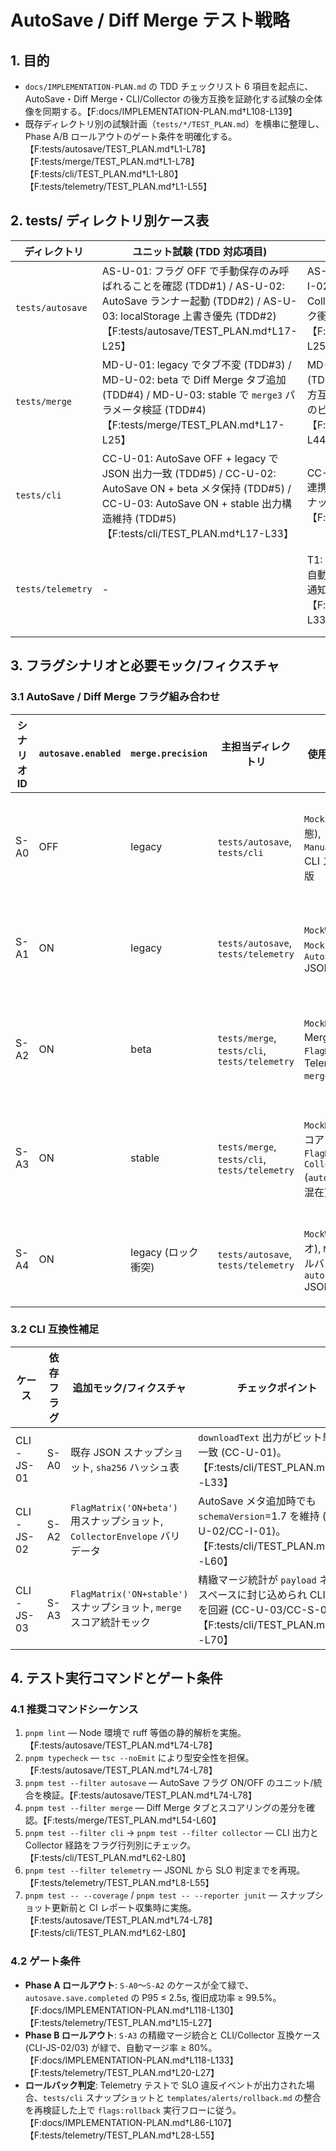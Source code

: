 # AutoSave / Diff Merge テスト戦略

## 1. 目的
- `docs/IMPLEMENTATION-PLAN.md` の TDD チェックリスト 6 項目を起点に、AutoSave・Diff Merge・CLI/Collector の後方互換を証跡化する試験の全体像を同期する。【F:docs/IMPLEMENTATION-PLAN.md†L108-L139】
- 既存ディレクトリ別の試験計画（`tests/*/TEST_PLAN.md`）を横串に整理し、Phase A/B ロールアウトのゲート条件を明確化する。【F:tests/autosave/TEST_PLAN.md†L1-L78】【F:tests/merge/TEST_PLAN.md†L1-L78】【F:tests/cli/TEST_PLAN.md†L1-L80】【F:tests/telemetry/TEST_PLAN.md†L1-L55】

## 2. tests/ ディレクトリ別ケース表
| ディレクトリ | ユニット試験 (TDD 対応項目) | 統合/スナップショット試験 | 備考 |
| --- | --- | --- | --- |
| `tests/autosave` | AS-U-01: フラグ OFF で手動保存のみ呼ばれることを確認 (TDD#1) / AS-U-02: AutoSave ランナー起動 (TDD#2) / AS-U-03: localStorage 上書き優先 (TDD#2)【F:tests/autosave/TEST_PLAN.md†L17-L25】 | AS-I-01: 復旧フロー不発 (TDD#1) / AS-I-02: Idle 2s 後の OPFS 書き込み + Collector 通知 (TDD#2) / AS-I-03: ロック衝突フォールバック (TDD#2)【F:tests/autosave/TEST_PLAN.md†L17-L25】 | OPFS 書き込み・ロックモックを `tests/fixtures/autosave` に集約し、`MockStoryboard`・`MockWebLock` を共有する。【F:tests/autosave/TEST_PLAN.md†L28-L72】 |
| `tests/merge` | MD-U-01: legacy でタブ不変 (TDD#3) / MD-U-02: beta で Diff Merge タブ追加 (TDD#4) / MD-U-03: stable で `merge3` パラメータ検証 (TDD#4)【F:tests/merge/TEST_PLAN.md†L17-L25】 | MD-I-01: 既存ショートカット維持 (TDD#3) / MD-I-02: Diff Merge タブで後方互換 (TDD#4) / MD-V-01: タブラベルのビジュアル比較【F:tests/merge/TEST_PLAN.md†L17-L44】 | `MockMergePackage` と重み付けスナップショットを `tests/fixtures/merge` に保管し、`beta`/`stable` の差分を JSON 化。【F:tests/merge/TEST_PLAN.md†L28-L52】 |
| `tests/cli` | CC-U-01: AutoSave OFF + legacy で JSON 出力一致 (TDD#5) / CC-U-02: AutoSave ON + beta メタ保持 (TDD#5) / CC-U-03: AutoSave ON + stable 出力構造維持 (TDD#5)【F:tests/cli/TEST_PLAN.md†L17-L33】 | CC-I-01: `buildPackage`→Collector ingest 連携 (TDD#5) / CC-S-01: Flag 行列別スナップショット (TDD#5)【F:tests/cli/TEST_PLAN.md†L17-L33】 | CLI 標準出力・成果物ハッシュを `__snapshots__/cli/{matrix}` へ保存し、Collector エンベロープを JSON Schema で検証。【F:tests/cli/TEST_PLAN.md†L34-L70】 |
| `tests/telemetry` | - | T1: 保存遅延 P95 / T2: 復旧成功率 / T3: 自動マージ率 / T4: ロック再試行 / T5: SLO 通知経路 (いずれも TDD#6)【F:tests/telemetry/TEST_PLAN.md†L8-L33】 | JSONL フィクスチャを `tests/fixtures/telemetry` に配置し、Analyzer/Reporter モックで SLO 判定を再現。【F:tests/telemetry/TEST_PLAN.md†L35-L55】 |

## 3. フラグシナリオと必要モック/フィクスチャ
### 3.1 AutoSave / Diff Merge フラグ組み合わせ
| シナリオ ID | `autosave.enabled` | `merge.precision` | 主担当ディレクトリ | 使用モック/フィクスチャ | 目的 |
| --- | --- | --- | --- | --- | --- |
| S-A0 | OFF | legacy | `tests/autosave`, `tests/cli` | `MockStoryboard` (初期状態), `ManualSaveShortcutMock`, CLI スナップショット既存版 | 既存保存・CLI 出力が完全一致する基準ラインの確立 (TDD#1,#3,#5)。【F:tests/autosave/TEST_PLAN.md†L17-L25】【F:tests/merge/TEST_PLAN.md†L17-L25】【F:tests/cli/TEST_PLAN.md†L17-L33】 |
| S-A1 | ON | legacy | `tests/autosave`, `tests/telemetry` | `MockWebLock` (取得成功), `MockFileLock` (未使用), `AutoSaveTelemetryEvent` JSONL | AutoSave 起動と Collector へのイベント送信経路を確認 (TDD#2,#6)。【F:tests/autosave/TEST_PLAN.md†L28-L72】【F:tests/telemetry/TEST_PLAN.md†L8-L33】 |
| S-A2 | ON | beta | `tests/merge`, `tests/cli`, `tests/telemetry` | `MockMergePackage` (Diff Merge 用差分), CLI `FlagMatrix('ON+beta')`, Telemetry `merge.diff.apply` JSONL | Diff Merge タブ導線と CLI 追加メタの互換性を検証 (TDD#4,#5,#6)。【F:tests/merge/TEST_PLAN.md†L17-L52】【F:tests/cli/TEST_PLAN.md†L17-L60】【F:tests/telemetry/TEST_PLAN.md†L8-L33】 |
| S-A3 | ON | stable | `tests/merge`, `tests/cli`, `tests/telemetry` | `MockMergePackage` (安定スコアリング), CLI `FlagMatrix('ON+stable')`, `CollectorEnvelope` (`autosave`/`merge` エントリ混在) | 精緻マージスコアと CLI/Collector スキーマの最終形を固定 (TDD#4,#5,#6)。【F:tests/merge/TEST_PLAN.md†L17-L52】【F:tests/cli/TEST_PLAN.md†L17-L70】【F:tests/telemetry/TEST_PLAN.md†L8-L33】 |
| S-A4 | ON | legacy (ロック衝突) | `tests/autosave`, `tests/telemetry` | `MockWebLock` (失敗シナリオ), `MockFileLock` (フォールバック取得), `autosave.lock.error` JSONL | Web Lock フォールバックと SLO アラート経路の耐性検証 (TDD#2,#6)。【F:tests/autosave/TEST_PLAN.md†L17-L72】【F:tests/telemetry/TEST_PLAN.md†L24-L33】 |

### 3.2 CLI 互換性補足
| ケース | 依存フラグ | 追加モック/フィクスチャ | チェックポイント |
| --- | --- | --- | --- |
| CLI-JS-01 | S-A0 | 既存 JSON スナップショット, `sha256` ハッシュ表 | `downloadText` 出力がビット単位で一致 (CC-U-01)。【F:tests/cli/TEST_PLAN.md†L17-L33】 |
| CLI-JS-02 | S-A2 | `FlagMatrix('ON+beta')` 用スナップショット, `CollectorEnvelope` バリデータ | AutoSave メタ追加時でも `schemaVersion`=1.7 を維持 (CC-U-02/CC-I-01)。【F:tests/cli/TEST_PLAN.md†L17-L60】 |
| CLI-JS-03 | S-A3 | `FlagMatrix('ON+stable')` スナップショット, `merge` スコア統計モック | 精緻マージ統計が `payload` ネームスペースに封じ込められ CLI 破壊を回避 (CC-U-03/CC-S-01)。【F:tests/cli/TEST_PLAN.md†L17-L70】 |

## 4. テスト実行コマンドとゲート条件
### 4.1 推奨コマンドシーケンス
1. `pnpm lint` — Node 環境で ruff 等価の静的解析を実施。【F:tests/autosave/TEST_PLAN.md†L74-L78】
2. `pnpm typecheck` — `tsc --noEmit` により型安全性を担保。【F:tests/autosave/TEST_PLAN.md†L74-L78】
3. `pnpm test --filter autosave` — AutoSave フラグ ON/OFF のユニット/統合を検証。【F:tests/autosave/TEST_PLAN.md†L74-L78】
4. `pnpm test --filter merge` — Diff Merge タブとスコアリングの差分を確認。【F:tests/merge/TEST_PLAN.md†L54-L60】
5. `pnpm test --filter cli` → `pnpm test --filter collector` — CLI 出力と Collector 経路をフラグ行列別にチェック。【F:tests/cli/TEST_PLAN.md†L62-L80】
6. `pnpm test --filter telemetry` — JSONL から SLO 判定までを再現。【F:tests/telemetry/TEST_PLAN.md†L8-L55】
7. `pnpm test -- --coverage` / `pnpm test -- --reporter junit` — スナップショット更新前と CI レポート収集時に実施。【F:tests/autosave/TEST_PLAN.md†L74-L78】【F:tests/cli/TEST_PLAN.md†L62-L80】

### 4.2 ゲート条件
- **Phase A ロールアウト**: `S-A0`〜`S-A2` のケースが全て緑で、`autosave.save.completed` の P95 ≤ 2.5s, 復旧成功率 ≥ 99.5%。【F:docs/IMPLEMENTATION-PLAN.md†L118-L130】【F:tests/telemetry/TEST_PLAN.md†L15-L27】
- **Phase B ロールアウト**: `S-A3` の精緻マージ統合と CLI/Collector 互換ケース (CLI-JS-02/03) が緑で、自動マージ率 ≥ 80%。【F:docs/IMPLEMENTATION-PLAN.md†L118-L133】【F:tests/telemetry/TEST_PLAN.md†L20-L27】
- **ロールバック判定**: Telemetry テストで SLO 違反イベントが出力された場合、`tests/cli` スナップショットと `templates/alerts/rollback.md` の整合を再検証した上で `flags:rollback` 実行フローに従う。【F:docs/IMPLEMENTATION-PLAN.md†L86-L107】【F:tests/telemetry/TEST_PLAN.md†L28-L55】

